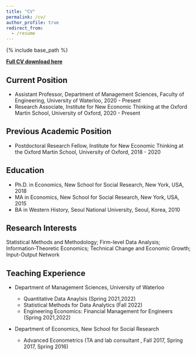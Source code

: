 ```yaml
---
title: "CV"
permalink: /cv/
author_profile: true
redirect_from:
  - /resume
---
```


{% include base_path %}


**[Full CV download here](http://yangjh2612.github.io/files/cv.pdf)**


Current Position
------
* Assistant Professor,  Department of Management Sciences, Faculty of Engineering, University of Waterloo, 2020 - Present
* Research Associate, Institute for New Economic Thinking at the Oxford Martin School, University of Oxford,  2020 - Present

Previous Academic Position
------
* Postdoctoral Research Fellow, Institute for New Economic Thinking at the Oxford Martin School, University of Oxford,  2018 - 2020

Education
------
* Ph.D. in Economics, New School for Social Research, New York, USA, 2018
* MA in Economics, New School for Social Research, New York, USA, 2015
* BA in Western History,  Seoul National University, Seoul, Korea, 2010

Research Interests
------
Statistical Methods and Methodology; Firm-level Data Analysis; Information-Theoretic Economics; Technical Change and Economic Growth;  Input-Output Network
  
Teaching Experience
------
* Department of Management Sciences, University of Waterloo
  * Quantitative Data Anaylsis (Spring 2021,2022)
  * Statistical Methods for Data Analytics (Fall 2022)
  * Engineering Economics: Financial Management for Engineers (Spring 2021,2022)
  
* Department of Economics, New School for Social Research
  * Advanced Econometrics (TA and lab consultant , Fall 2017, Spring 2017, Spring 2016)
  
